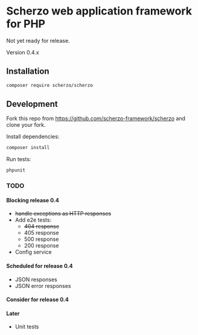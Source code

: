 # Scherzo web application framework for PHP

Not yet ready for release.

Version 0.4.x

## Installation
```bash
composer require scherzo/scherzo
```

## Development

Fork this repo from https://github.com/scherzo-framework/scherzo and clone your fork.

Install dependencies:
```bash
composer install
```

Run tests:
```bash
phpunit
```

### TODO

#### Blocking release 0.4
- ~~handle exceptions as HTTP responses~~
- Add e2e tests:
  - ~~404 response~~
  - 405 response
  - 500 response
  - 200 response
- Config service

#### Scheduled for release 0.4
- JSON responses
- JSON error responses

#### Consider for release 0.4

#### Later
- Unit tests
